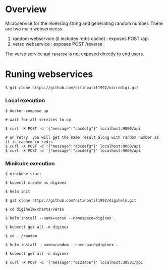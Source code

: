 # Overview
Microservice for the reversing string and generating random number.
There are two main webservicess

1. random webservice (it includes redis cache) : exposes POST /api 
2. verso webservice : exposes POST /reverse 

The verso service api `reverse` is not exposed directly to end users.

# Runing webservices

```
$ git clone https://github.com/nitinpatil1992/microdigi.git
```

### Local execution

```
$ docker-compose up 

# wait for all services to up

$ curl -X POST -d '{"message":"abcdefg"}' localhost:9000/api

# on retry, you will get the same result along with random number as it is cached in redis 
$ curl -X POST -d '{"message":"abcdefg"}' localhost:9000/api
$ curl -X POST -d '{"message":"abcdefg"}' localhost:9000/api

```

### Minikube execution

```
$ minikube start

$ kubectl create ns diginex

$ helm init

$ git clone https://github.com/nitinpatil1992/digihelm.git

$ cd digihelm/charts/verso

$ helm install --name=verso --namespace=diginex .

$ kubectl get all -n diginex

$ cd ../random

$ helm install --name=random --namespace=diginex .

$ kubectl get all -n diginex

$ curl -X POST -d '{"message":"0123456"}' localhost:30501/api
```
